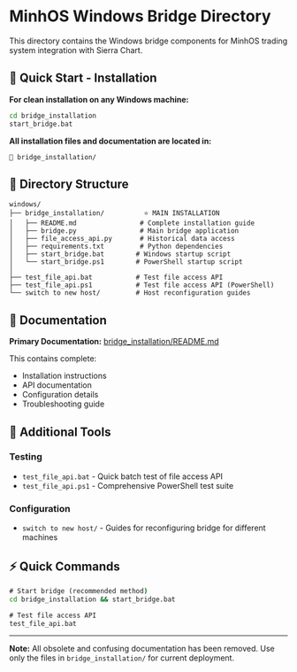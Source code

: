 # MinhOS Windows Bridge Directory

This directory contains the Windows bridge components for MinhOS trading system integration with Sierra Chart.

## 🚀 Quick Start - Installation

**For clean installation on any Windows machine:**

```cmd
cd bridge_installation
start_bridge.bat
```

**All installation files and documentation are located in:**
```
📁 bridge_installation/
```

## 📁 Directory Structure

```
windows/
├── bridge_installation/          ⭐ MAIN INSTALLATION
│   ├── README.md                # Complete installation guide
│   ├── bridge.py                # Main bridge application  
│   ├── file_access_api.py       # Historical data access
│   ├── requirements.txt         # Python dependencies
│   ├── start_bridge.bat        # Windows startup script
│   └── start_bridge.ps1        # PowerShell startup script
│
├── test_file_api.bat           # Test file access API
├── test_file_api.ps1           # Test file access API (PowerShell)
└── switch to new host/         # Host reconfiguration guides
```

## 📖 Documentation

**Primary Documentation:** [bridge_installation/README.md](bridge_installation/README.md)

This contains complete:
- Installation instructions
- API documentation  
- Configuration details
- Troubleshooting guide

## 🔧 Additional Tools

### Testing
- `test_file_api.bat` - Quick batch test of file access API
- `test_file_api.ps1` - Comprehensive PowerShell test suite

### Configuration
- `switch to new host/` - Guides for reconfiguring bridge for different machines

## ⚡ Quick Commands

```cmd
# Start bridge (recommended method)
cd bridge_installation && start_bridge.bat

# Test file access API
test_file_api.bat
```

---

**Note:** All obsolete and confusing documentation has been removed. Use only the files in `bridge_installation/` for current deployment.